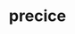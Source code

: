 ---
title: "precice"
layout: cache
categories: [package, develop-2025-04-20]
meta: {"compilers": ["cce@18.0.0", "gcc@11.4.0", "intel-oneapi-compilers@2025.1.0"], "num_specs": 4, "num_specs_by_stack": {"e4s": 1, "e4s-cray-rhel": 1, "e4s-neoverse-v2": 1, "e4s-oneapi": 1, "root": 4}, "oss": ["rhel8", "ubuntu22.04"], "platforms": ["linux"], "stacks": ["e4s", "e4s-cray-rhel", "e4s-neoverse-v2", "e4s-oneapi", "root"], "targets": ["neoverse_v2", "x86_64_v3"], "versions": ["3.2.0"]}
spec_details: [{"compiler": "intel-oneapi-compilers@2025.1.0", "hash": "3dg3wioh6sfxqzkcrppkijq7ihfsrwzd", "os": "ubuntu22.04", "platform": "linux", "size": "-", "stacks": ["e4s-oneapi", "root"], "target": "x86_64_v3", "variants": ["build_system=cmake", "build_type=Release", "~checked", "~debug_log", "generator=make", "~ipo", "+mpi", "+petsc", "~python", "+shared"], "versions": ["3.2.0"]}, {"compiler": "gcc@11.4.0", "hash": "5ojj6cokd5lbv27mn7aohyfjfahoriki", "os": "ubuntu22.04", "platform": "linux", "size": "-", "stacks": ["e4s-neoverse-v2", "root"], "target": "neoverse_v2", "variants": ["build_system=cmake", "build_type=Release", "~checked", "~debug_log", "generator=make", "~ipo", "+mpi", "+petsc", "~python", "+shared"], "versions": ["3.2.0"]}, {"compiler": "gcc@11.4.0", "hash": "pjet6f4wvkkhesqd2sunujnxlottkhql", "os": "ubuntu22.04", "platform": "linux", "size": "-", "stacks": ["e4s", "root"], "target": "x86_64_v3", "variants": ["build_system=cmake", "build_type=Release", "~checked", "~debug_log", "generator=make", "~ipo", "+mpi", "+petsc", "~python", "+shared"], "versions": ["3.2.0"]}, {"compiler": "cce@18.0.0", "hash": "vshuilxv3bx2wgjocmqycnaqckksvm4k", "os": "rhel8", "platform": "linux", "size": "-", "stacks": ["e4s-cray-rhel", "root"], "target": "x86_64_v3", "variants": ["build_system=cmake", "build_type=Release", "~checked", "~debug_log", "generator=make", "~ipo", "+mpi", "+petsc", "~python", "+shared"], "versions": ["3.2.0"]}]
---